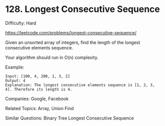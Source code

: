 # 128. Longest Consecutive Sequence

Difficulty: Hard

https://leetcode.com/problems/longest-consecutive-sequence/

Given an unsorted array of integers, find the length of the longest consecutive elements sequence.

Your algorithm should run in O(n) complexity.

Example:
```
Input: [100, 4, 200, 1, 3, 2]
Output: 4
Explanation: The longest consecutive elements sequence is [1, 2, 3, 4]. Therefore its length is 4.
```

Companies: Google, Facebook

Related Topics: Array, Union Find

Similar Questions: Binary Tree Longest Consecutive Sequence
